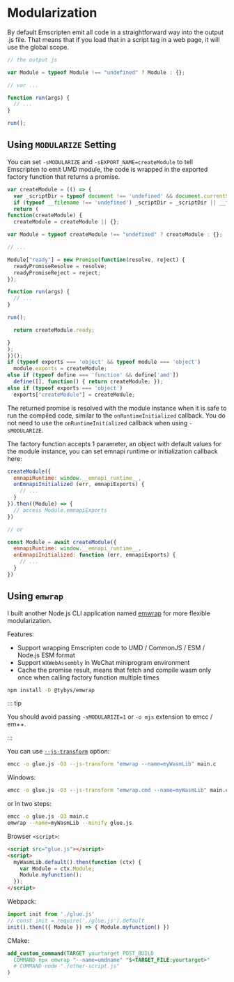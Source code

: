 # Modularization

By default Emscripten emit all code in a straightforward way into the output
.js file. That means that if you load that in a script tag in a web
page, it will use the global scope. 

```js
// the output js

var Module = typeof Module !== "undefined" ? Module : {};

// var ...

function run(args) {
  // ...
}

run();
```

## Using `MODULARIZE` Setting

You can set `-sMODULARIZE` and `-sEXPORT_NAME=createModule` to tell Emscripten to
emit UMD module, the code is wrapped in the exported factory function that returns a promise.

```js
var createModule = (() => {
  var _scriptDir = typeof document !== 'undefined' && document.currentScript ? document.currentScript.src : undefined;
  if (typeof __filename !== 'undefined') _scriptDir = _scriptDir || __filename;
  return (
function(createModule) {
  createModule = createModule || {};

var Module = typeof createModule !== "undefined" ? createModule : {};

// ...

Module["ready"] = new Promise(function(resolve, reject) {
  readyPromiseResolve = resolve;
  readyPromiseReject = reject;
});

function run(args) {
  // ...
}

run();

  return createModule.ready;

}
);
})();
if (typeof exports === 'object' && typeof module === 'object')
  module.exports = createModule;
else if (typeof define === 'function' && define['amd'])
  define([], function() { return createModule; });
else if (typeof exports === 'object')
  exports["createModule"] = createModule;
```

The returned promise is resolved with the module instance when it is safe to run the compiled code,
similar to the `onRuntimeInitialized` callback. You do not need to use the
`onRuntimeInitialized` callback when using `-sMODULARIZE`.

The factory function accepts 1 parameter, an object with default values for
the module instance, you can set emnapi runtime or initialization callback here:

```js
createModule({
  emnapiRuntime: window.__emnapi_runtime__,
  onEmnapiInitialized (err, emnapiExports) {
    // ...
  }
}).then((Module) => {
  // access Module.emnapiExports
})

// or

const Module = await createModule({
  emnapiRuntime: window.__emnapi_runtime__,
  onEmnapiInitialized: function (err, emnapiExports) {
    // ...
  }
})
```

## Using `emwrap`

I built another Node.js CLI application named [emwrap](https://github.com/toyobayashi/emwrap) for more flexible modularization.

Features:

- Support wrapping Emscripten code to UMD / CommonJS / ESM / Node.js ESM format
- Support `WXWebAssembly` in WeChat miniprogram environment
- Cache the promise result, means that fetch and compile wasm only once when calling factory function multiple times

```bash
npm install -D @tybys/emwrap
```

::: tip

You should avoid passing `-sMODULARIZE=1` or `-o mjs` extension to emcc / em++.

:::

You can use [`--js-transform`](https://emscripten.org/docs/tools_reference/emcc.html#emcc-minify) option:

```bash
emcc -o glue.js -O3 --js-transform "emwrap --name=myWasmLib" main.c
```

Windows:

```bat
emcc -o glue.js -O3 --js-transform "emwrap.cmd --name=myWasmLib" main.c
```

or in two steps:

```bash
emcc -o glue.js -O3 main.c
emwrap --name=myWasmLib --minify glue.js
```

Browser `<script>`:

```html
<script src="glue.js"></script>
<script>
  myWasmLib.default().then(function (ctx) {
    var Module = ctx.Module;
    Module.myfunction();
  });
</script>
```

Webpack:

```js
import init from './glue.js'
// const init = require('./glue.js').default
init().then(({ Module }) => { Module.myfunction() })
```

CMake:

```cmake
add_custom_command(TARGET yourtarget POST_BUILD
  COMMAND npx emwrap "--name=umdname" "$<TARGET_FILE:yourtarget>"
  # COMMAND node "./other-script.js"
)
```
